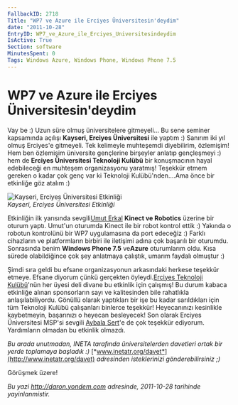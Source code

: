 ```yaml
---
FallbackID: 2718
Title: "WP7 ve Azure ile Erciyes Üniversitesin'deydim"
date: "2011-10-28"
EntryID: WP7_ve_Azure_ile_Erciyes_Universitesindeydim
IsActive: True
Section: software
MinutesSpent: 0
Tags: Windows Azure, Windows Phone, Windows Phone 7.5
---
```

# WP7 ve Azure ile Erciyes Üniversitesin'deydim
Vay be :) Uzun süre olmuş üniversitelere gitmeyeli... Bu sene seminer
kapsamında açılışı **Kayseri, Erciyes Üniversitesi** ile yaptım :)
Sanırım iki yıl olmuş Erciyes'e gitmeyeli. Tek kelimeyle muhteşemdi
diyebilirim, özlemişim! Hem ben özlemişim üniversite gençlerine
birşeyler anlatıp gençleşmeyi :) hem de **Erciyes Üniversitesi Teknoloji
Kulübü** bir konuşmacının hayal edebileceği en muhteşem organizasyonu
yaratmış! Teşekkür etmem gereken o kadar çok genç var ki Teknoloji
Kulübü'nden....Ama önce bir etkinliğe göz atalım :)

![Kayseri, Erciyes Üniversitesi
Etkinliği](media/WP7_ve_Azure_ile_Erciyes_Universitesindeydim/24102011_1.jpg)\
*Kayseri, Erciyes Üniversitesi Etkinliği*

Etkinliğin ilk yarısında sevgili[Umut Erkal](http://www.uerkal.com/)
**Kinect ve Robotics** üzerine bir oturum yaptı. Umut'un oturumda Kinect
ile bir robot kontrol ettik :) Yakında o robotun kontrolünü bir WP7
uygulamasına da port edeceğiz :) Farklı cihazların ve platformların
birbiri ile iletişimi adına çok başarılı bir oturumdu. Sonrasında benim
**Windows Phone 7.5** ve**Azure** oturumlarım oldu. Kısa sürede
olabildiğince çok şey anlatmaya çalıştık, umarım faydalı olmuştur :)

Şimdi sıra geldi bu efsane organizasyonun arkasındaki herkese teşekkür
etmeye. Efsane diyorum çünkü gerçekten öyleydi.[Erciyes Teknoloji
Kulübü](https://www.facebook.com/eruteknoloji)'nün her üyesi deli divane
bu etkinlik için çalışmış! Bu durum kabaca etkinliğe alınan sponsorların
sayı ve kalitesinden bile rahatlıkla anlaşılabiliyordu. Gönüllü olarak
yaptıkları bir işe bu kadar sarıldıkları için tüm Teknoloji Kulübü
çalışanları binlerce teşekkür! Heyecanınızı kesinlikle kaybetmeyin,
başarınızı o heyecan besleyecek! Son olarak Erciyes Üniversitesi MSP'si
sevgili [Aybala Sert](http://aybalasert.wordpress.com/)'e de çok
teşekkür ediyorum. Yardımların olmadan bu etkinlik olmazdı.

*Bu arada unutmadan, INETA tarafında üniversitelerden davetleri ortak
bir yerde toplamaya başladık :)*
[*www.inetatr.org/davet*](http://www.inetatr.org/davet) *adresinden
isteklerinizi gönderebilirsiniz ;)*

Görüşmek üzere!



*Bu yazi http://daron.yondem.com adresinde, 2011-10-28 tarihinde yayinlanmistir.*
